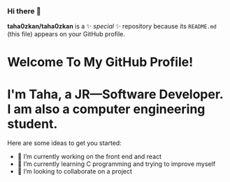 ### Hi there 👋


**taha0zkan/taha0zkan** is a ✨ _special_ ✨ repository because its `README.md` (this file) appears on your GitHub profile.

<h1>Welcome To My GitHub Profile!</h1>

<h1>I'm Taha, a JR—Software Developer. I am also a computer engineering student.</h1>

Here are some ideas to get you started:

- 🔭 I’m currently working on the front end and react
- 🌱 I’m currently learning C programming and trying to improve myself
- 👯 I’m looking to collaborate on a project


